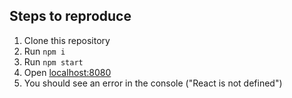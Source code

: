 ## Steps to reproduce

1. Clone this repository
2. Run `npm i`
3. Run `npm start`
4. Open [localhost:8080](http://localhost:8080)
5. You should see an error in the console ("React is not defined")
